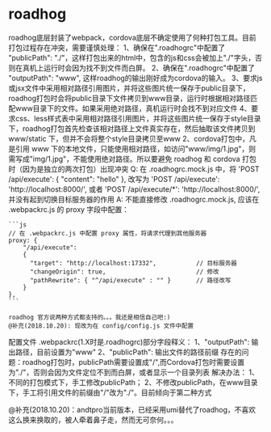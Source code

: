 # roadhog

roadhog底层封装了webpack，cordova底层不确定使用了何种打包工具。目前打包过程存在冲突，需要谨慎处理：
1、确保在".roadhogrc"中配置了 "publicPath": "./"，这样打包出来的html中，包含的js和css会被加上"./"字头，否则在真机上运行时会因为找不到文件而白屏。
2、确保在".roadhogrc"中配置了 "outputPath": "www", 这样roadhog的输出刚好成为cordova的输入。
3、要求js或jsx文件中采用相对路径引用图片，并将这些图片统一保存于public目录下，roadhog打包时会将public目录下文件拷贝到www目录，运行时根据相对路径匹配www目录下的文件。如果采用绝对路径，真机运行时会找不到对应文件
4、要求css、less样式表中采用相对路径引用图片，并将这些图片统一保存于style目录下，roadhog打包首先检查该相对路径上文件真实存在，然后抽取该文件拷贝到 www/static 下，但并不会将整个style目录拷贝至www
2、cordova打包中，凡是引用 www 下的本地文件，只能使用相对路径，如访问"www/img/1.jpg"，则需写成"img/1.jpg"，不能使用绝对路径。所以要避免 roadhog 和 cordova 打包时（因为是独立的两次打包）出现冲突
Q: 在 .roadhogrc.mock.js 中，将
  'POST /api/execute': {
    "content": "hello"
  },
  改写为
  'POST /api/execute': 'http://localhost:8000/',
  或者
  'POST /api/execute/*': 'http://localhost:8000/',
  并没有起到切换目标服务器的作用
A: 不能直接修改 .roadhogrc.mock.js, 应该在 .webpackrc.js 的 proxy 字段中配置：

    ```js
    // 在 .webpackrc.js 中配置 proxy 属性，将请求代理到其他服务器
    proxy: {
        "/api/execute": 
        {
          "target": "http://localhost:17332",           // 目标服务器
          "changeOrigin": true,                         // 修改
          "pathRewrite": { "^/api/execute" : "" }       // 路径改写
        }
    },
    ```

    roadhog 官方说两种方式都支持的。。。我还是相信自己吧:)
    @补充(2018.10.20): 现改为在 config/config.js 文件中配置

配置文件 .webpackrc(1.X时是.roadhogrc)部分字段释义：
1、"outputPath": 输出路径，目前设置为"www"
2、"publicPath": 输出文件的路径前缀
      存在的问题：roadhog打包时，publicPath需要设置成"/",而Cordova打包时需要设置为"./"，否则会因为文件定位不到而白屏，或者显示一个目录列表
      解决办法：
        1、不同的打包模式下，手工修改publicPath；
        2、不修改publicPath，在www目录下，手工将引用文件的前缀由"/"改为"./"。目前倾向于第二种方式

@补充(2018.10.20)：andtpro当前版本，已经采用umi替代了roadhog，不喜欢这么换来换取的，被人牵着鼻子走，然而无可奈何。。。
